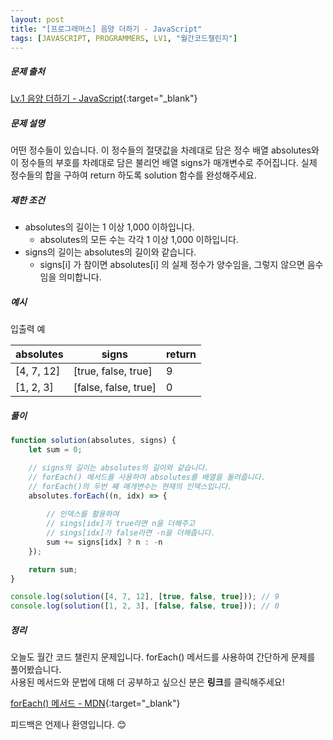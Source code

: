 ```yaml
---
layout: post
title: "[프로그래머스] 음양 더하기 - JavaScript"
tags: [JAVASCRIPT, PROGRAMMERS, LV1, "월간코드챌린지"]
---
```

##### 문제 출처
[Lv.1 음양 더하기 - JavaScript](https://programmers.co.kr/learn/courses/30/lessons/76501?language=javascript){:target="_blank"}

##### 문제 설명
어떤 정수들이 있습니다. 이 정수들의 절댓값을 차례대로 담은 정수 배열 absolutes와 이 정수들의 부호를 차례대로 담은 불리언 배열 signs가 매개변수로 주어집니다. 실제 정수들의 합을 구하여 return 하도록 solution 함수를 완성해주세요.

##### 제한 조건
* absolutes의 길이는 1 이상 1,000 이하입니다.
    * absolutes의 모든 수는 각각 1 이상 1,000 이하입니다.
* signs의 길이는 absolutes의 길이와 같습니다.
    * signs[i] 가 참이면 absolutes[i] 의 실제 정수가 양수임을, 그렇지 않으면 음수임을 의미합니다.


##### 예시
입출력 예

|absolutes|signs|return|
|---|---|---|
|[4, 7, 12]|[true, false, true]|9|
|[1, 2, 3]|[false, false, true]|0|


##### 풀이
```javascript
function solution(absolutes, signs) {
    let sum = 0;

    // signs의 길이는 absolutes의 길이와 같습니다.
    // forEach() 메서드를 사용하여 absolutes를 배열을 돌려줍니다.
    // forEach()의 두번 째 매개변수는 현재의 인덱스입니다.
    absolutes.forEach((n, idx) => {
        
        // 인덱스를 활용하여 
        // sings[idx]가 true라면 n을 더해주고
        // sings[idx]가 false라면 -n을 더해줍니다.
        sum += signs[idx] ? n : -n
    });

    return sum;
}

console.log(solution([4, 7, 12], [true, false, true])); // 9
console.log(solution([1, 2, 3], [false, false, true])); // 0
```

##### 정리
오늘도 월간 코드 챌린지 문제입니다. forEach() 메서드를 사용하여 간단하게 문제를 풀어봤습니다.<br />
사용된 메서드와 문법에 대해 더 공부하고 싶으신 분은 **링크**를 클릭해주세요!

[forEach() 메서드 - MDN](https://developer.mozilla.org/ko/docs/Web/JavaScript/Reference/Global_Objects/Array/forEach){:target="_blank"}

피드백은 언제나 환영입니다. 😊
